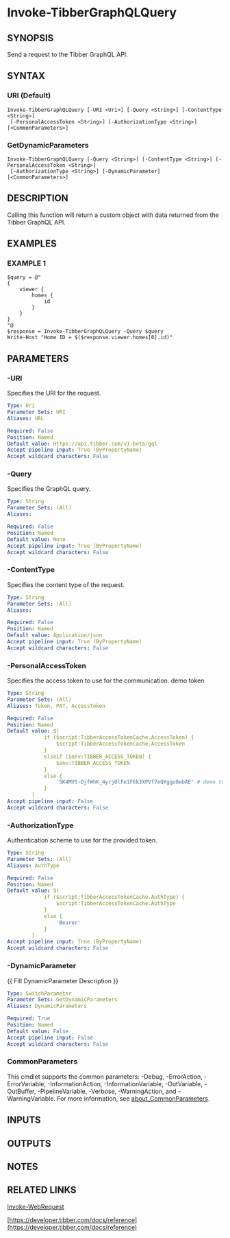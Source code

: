 # Invoke-TibberGraphQLQuery

## SYNOPSIS
Send a request to the Tibber GraphQL API.

## SYNTAX

### URI (Default)
```
Invoke-TibberGraphQLQuery [-URI <Uri>] [-Query <String>] [-ContentType <String>]
 [-PersonalAccessToken <String>] [-AuthorizationType <String>] [<CommonParameters>]
```

### GetDynamicParameters
```
Invoke-TibberGraphQLQuery [-Query <String>] [-ContentType <String>] [-PersonalAccessToken <String>]
 [-AuthorizationType <String>] [-DynamicParameter] [<CommonParameters>]
```

## DESCRIPTION
Calling this function will return a custom object with data returned from the Tibber GraphQL API.

## EXAMPLES

### EXAMPLE 1
```
$query = @"
{
    viewer {
        homes {
            id
        }
    }
}
"@
$response = Invoke-TibberGraphQLQuery -Query $query
Write-Host "Home ID = $($response.viewer.homes[0].id)"
```

## PARAMETERS

### -URI
Specifies the URI for the request.

```yaml
Type: Uri
Parameter Sets: URI
Aliases: URL

Required: False
Position: Named
Default value: Https://api.tibber.com/v1-beta/gql
Accept pipeline input: True (ByPropertyName)
Accept wildcard characters: False
```

### -Query
Specifies the GraphQL query.

```yaml
Type: String
Parameter Sets: (All)
Aliases:

Required: False
Position: Named
Default value: None
Accept pipeline input: True (ByPropertyName)
Accept wildcard characters: False
```

### -ContentType
Specifies the content type of the request.

```yaml
Type: String
Parameter Sets: (All)
Aliases:

Required: False
Position: Named
Default value: Application/json
Accept pipeline input: True (ByPropertyName)
Accept wildcard characters: False
```

### -PersonalAccessToken
Specifies the access token to use for the communication.
demo token

```yaml
Type: String
Parameter Sets: (All)
Aliases: Token, PAT, AccessToken

Required: False
Position: Named
Default value: $(
            if ($script:TibberAccessTokenCache.AccessToken) {
                $script:TibberAccessTokenCache.AccessToken
            }
            elseif ($env:TIBBER_ACCESS_TOKEN) {
                $env:TIBBER_ACCESS_TOKEN
            }
            else {
                '5K4MVS-OjfWhK_4yrjOlFe1F6kJXPVf7eQYggo8ebAE' # demo token
            }
        )
Accept pipeline input: False
Accept wildcard characters: False
```

### -AuthorizationType
Authentication scheme to use for the provided token.

```yaml
Type: String
Parameter Sets: (All)
Aliases: AuthType

Required: False
Position: Named
Default value: $(
            if ($script:TibberAccessTokenCache.AuthType) {
                $script:TibberAccessTokenCache.AuthType
            }
            else {
                'Bearer'
            }
        )
Accept pipeline input: True (ByPropertyName)
Accept wildcard characters: False
```

### -DynamicParameter
{{ Fill DynamicParameter Description }}

```yaml
Type: SwitchParameter
Parameter Sets: GetDynamicParameters
Aliases: DynamicParameters

Required: True
Position: Named
Default value: False
Accept pipeline input: False
Accept wildcard characters: False
```

### CommonParameters
This cmdlet supports the common parameters: -Debug, -ErrorAction, -ErrorVariable, -InformationAction, -InformationVariable, -OutVariable, -OutBuffer, -PipelineVariable, -Verbose, -WarningAction, and -WarningVariable. For more information, see [about_CommonParameters](http://go.microsoft.com/fwlink/?LinkID=113216).

## INPUTS

## OUTPUTS

## NOTES

## RELATED LINKS

[Invoke-WebRequest](Invoke-WebRequest.md)

[https://developer.tibber.com/docs/reference](https://developer.tibber.com/docs/reference)

